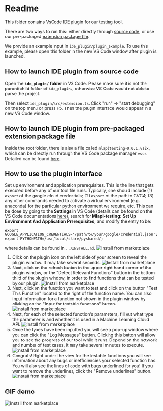 # Readme

This folder contains VsCode IDE plugin for our testing tool.

There are two ways to run this: either directly through [source code](#source_code), or use our pre-packaged [extension package file](#package_file).

We provide an example input in `ide_plugin/plugin_example`. To use this example, please open this folder in the new VS Code window after plugin is launched.

## How to launch IDE plugin from source code <a name="source_code"></a>
Open the **`ide_plugin/` folder** in VS Code. Please make sure it is not the parent/child folder of `ide_plugin/`, otherwise VS Code would not able to parse the project.

<!-- Change following lines to correct path in `ide_plugin/src/userinputs.ts` and `ide_plugin/src/inputFunction.ts`
```ts
const exportPaths: string = "export GOOGLE_APPLICATION_CREDENTIALS='/path/to/your/google/credential.json'; export PYTHONPATH=/usr/local/share/pyshared/;"; // Google credential & CVC4, please check ../INSTALL.md for details
``` -->

Then select `ide_plugin/src/extension.ts`. Click "run" -> "start debugging" on the top menu or press F5. Then the plugin interface would appear in a new VS Code window. 


## How to launch IDE plugin from pre-packaged extension package file <a name="package_file"></a>

Inside the root folder, there is also a file called `mlapitesting-0.0.1.vsix`, which can be directly run through the VS Code package manager `vsce`. Detailed can be found [here](https://code.visualstudio.com/api/working-with-extensions/publishing-extension#packaging-extensions).


## How to use the plugin interface

Set up environment and application prerequisites. This is the line that gets executed before any of our tool file runs. Typically, one should include (1) `export` of the google cloud credentials; (2) `export` of the path to CVC4; (3) any other commands needed to activate a virtual environment (e.g. anaconda) for the particular python environment we require, etc. This can be done by going to the **Settings** in VS Code (details can be found on the VS Code documentations [here](https://code.visualstudio.com/docs/getstarted/settings)), search for **Mlapi-testing: Set Up Environment And Application Prerequisites**, and modify the entry to be:
```
export GOOGLE_APPLICATION_CREDENTIALS='/path/to/your/google/credential.json'; export PYTHONPATH=/usr/local/share/pyshared/;
```
where details can be found in `../INSTALL.md`.
![Install from marketplace](demo/settings.png)

1. Click on the plugin icon on the left side of your screen to reveal the plugin window. It may take several seconds.
![Install from marketplace](demo/demo1.jpeg)
2. Next, click on the refresh button in the upper right hand corner of the plugin window, or the "Detect Relevant Functions" button in the bottom third of the plugin window, in order to find functions that can be tested by our plugin.
![Install from marketplace](demo/demo2.jpeg)
3. Next, click on the function you want to test and click on the button "Test This Function" located to the right of the function name. You can also input information for a function not shown in the plugin window by clicking on the "Input for testable functions" button.
![Install from marketplace](demo/demo3.jpeg)
4. Next, for each of the selected function's parameters, fill out what type the parameter is and whether it is used in a Machine Learning Cloud API.
![Install from marketplace](demo/demo4.jpeg)
5. Once the types have been inputted you will see a pop-up window where you can click the "Log Messages" button. Clicking this button will allow you to see the progress of our tool while it runs. Depend on the network and number of test cases, it may take several minutes to execute.
![Install from marketplace](demo/demo5.jpeg)
6. Congrats! Right under the view for the testable functions you will see information about any bugs or inefficiencies your selected function has. You will also see the lines of code with bugs underlined for you! If you want to remove the underlines, click the "Remove underlines" button.
![Install from marketplace](demo/demo6.jpeg)

## GIF demo
![Install from marketplace](demo/demo-video.gif)
